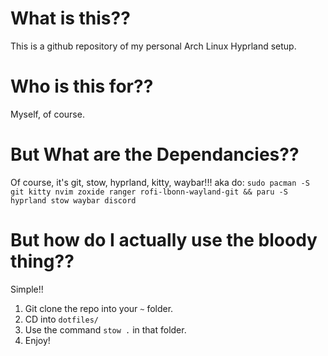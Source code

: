 # What is this??
This is a github repository of my personal Arch Linux Hyprland setup.

# Who is this for??
Myself, of course.

# But What are the Dependancies??
Of course, it's git, stow, hyprland, kitty, waybar!!!
aka do:
```sudo pacman -S git kitty nvim zoxide ranger rofi-lbonn-wayland-git && paru -S hyprland stow waybar discord``` 

# But how do I actually use the bloody thing??
Simple!!

1. Git clone the repo into your ```~``` folder.
2. CD into ```dotfiles/```
3. Use the command ```stow .``` in that folder.
4. Enjoy!

